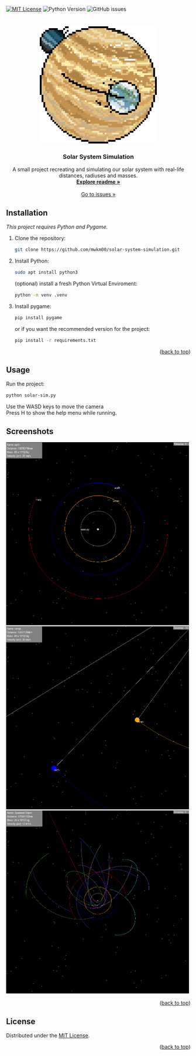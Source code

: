 <a name="readme-top"></a>
[![MIT License](https://img.shields.io/badge/License-MIT-green.svg)](https://choosealicense.com/licenses/mit/)
![Python Version](https://img.shields.io/pypi/pyversions/pygame)
![GitHub issues](https://img.shields.io/github/issues/mwkm00/solar-system-simulation)

#

<div align="center">
  <a href="https://github.com/mwkm00/solar-system-simulation">
    <img src="./misc/icon.png" alt="icon" width="320" height="320">
  </a>

  <h3 align="center">Solar System Simulation</h3>

  <p align="center">
    A small project recreating and simulating our solar system with real-life distances, radiuses and masses.
    <br />
    <a href="https://github.com/mwkm00/solar-system-simulation"><strong>Explore readme »</strong></a>
    <br />
    <br />
    <a href="https://github.com/mwkm00/solar-system-simulation/issues">Go to issues »</a>
  </p>
</div>

## Installation

_This project requires Python and Pygame._

1. Clone the repository: 
   ```sh
   git clone https://github.com/mwkm00/solar-system-simulation.git
   ```
2. Install Python: 
   ```bash
   sudo apt install python3
   ```
   (optional) install a fresh Python Virtual Enviroment:
   ```bash
   python -m venv .venv
   ```
3. Install pygame: 
   ```bash
   pip install pygame
   ```
   or if you want the recommended version for the project:
   ```bash
   pip install -r requirements.txt
   ```
<p align="right">(<a href="#readme-top">back to top</a>)</p> 

## Usage
   Run the project: 
   ```bash
   python solar-sim.py
   ```
   Use the WASD keys to move the camera    
   Press H to show the help menu while running.

## Screenshots
  <a href="https://github.com/mwkm00/solar-system-simulation">
    <img src="./misc/screenshot1.png" alt="icon" width="500" height="500">
  </a>
    <a href="https://github.com/mwkm00/solar-system-simulation">
    <img src="./misc/screenshot2.png" alt="icon" width="500" height="500">
  </a>
    <a href="https://github.com/mwkm00/solar-system-simulation">
    <img src="./misc/screenshot3.png" alt="icon" width="500" height="500">
  </a>

<p align="right">(<a href="#readme-top">back to top</a>)</p>

## License

Distributed under the <a href="https://choosealicense.com/licenses/mit/">MIT License</a>.

<p align="right">(<a href="#readme-top">back to top</a>)</p> 